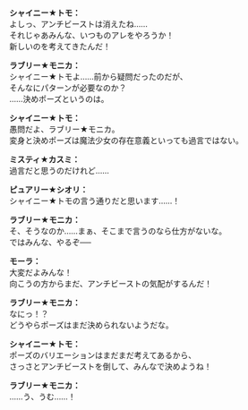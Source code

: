 # 

  
**シャイニー★トモ：**  
よしっ、アンチビーストは消えたね……  
それじゃあみんな、いつものアレをやろうか！  
新しいのを考えてきたんだ！  
  
**ラブリー★モニカ：**  
シャイニー★トモよ……前から疑問だったのだが、  
そんなにパターンが必要なのか？  
……決めポーズというのは。  
  
**シャイニー★トモ：**  
愚問だよ、ラブリー★モニカ。  
変身と決めポーズは魔法少女の存在意義といっても過言ではない。  
  
**ミスティ★カスミ：**  
過言だと思うのだけれど……  
  
**ピュアリー★シオリ：**  
シャイニー★トモの言う通りだと思います……！  
  
**ラブリー★モニカ：**  
そ、そうなのか……まぁ、そこまで言うのなら仕方がないな。  
ではみんな、やるぞ──  
  
**モーラ：**  
大変だよみんな！  
向こうの方からまだ、アンチビーストの気配がするんだ！  
  
**ラブリー★モニカ：**  
なにっ！？  
どうやらポーズはまだ決められないようだな。  
  
**シャイニー★トモ：**  
ポーズのバリエーションはまだまだ考えてあるから、  
さっさとアンチビーストを倒して、みんなで決めようね！  
  
**ラブリー★モニカ：**  
……う、うむ……！  
